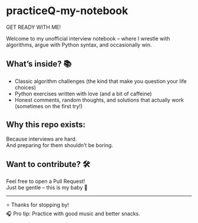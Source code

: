 # practiceQ-my-notebook
GET READY WITH ME!

Welcome to my unofficial interview notebook – where I wrestle with algorithms, argue with Python syntax, and occasionally win.

## What’s inside? 📚

- Classic algorithm challenges (the kind that make you question your life choices)
- Python exercises written with love (and a bit of caffeine)
- Honest comments, random thoughts, and solutions that actually work (sometimes on the first try!)

## Why this repo exists:
Because interviews are hard.  
And preparing for them shouldn’t be boring.

## Want to contribute? 🛠️  
Feel free to open a Pull Request!  
Just be gentle – this is my baby 💅

---

⭐ Thanks for stopping by!  
🎧 Pro tip: Practice with good music and better snacks.
